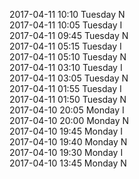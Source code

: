 2017-04-11 10:10 Tuesday  N  
2017-04-11 10:05 Tuesday  I  
2017-04-11 09:45 Tuesday  N  
2017-04-11 05:15 Tuesday  I  
2017-04-11 05:10 Tuesday  N  
2017-04-11 03:10 Tuesday  I  
2017-04-11 03:05 Tuesday  N  
2017-04-11 01:55 Tuesday  I  
2017-04-11 01:50 Tuesday  N  
2017-04-10 20:05 Monday  I  
2017-04-10 20:00 Monday  N  
2017-04-10 19:45 Monday  I  
2017-04-10 19:40 Monday  N  
2017-04-10 19:30 Monday  I  
2017-04-10 13:45 Monday  N  
